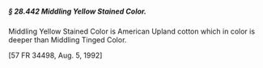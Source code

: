 ##### § 28.442 Middling Yellow Stained Color. #####

Middling Yellow Stained Color is American Upland cotton which in color is deeper than Middling Tinged Color.

[57 FR 34498, Aug. 5, 1992]